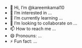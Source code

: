 - 👋 Hi, I’m @kareemkamal10
- 👀 I’m interested in ...
- 🌱 I’m currently learning ...
- 💞️ I’m looking to collaborate on ...
- 📫 How to reach me ...
- 😄 Pronouns: ...
- ⚡ Fun fact: ...

<!---
Engstiong00/Engstiong00 is a ✨ special ✨ repository because its `README.md` (this file) appears on your GitHub profile.
You can click the Preview link to take a look at your changes.
Student at Mansoura University
--->
